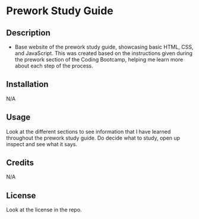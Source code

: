 # Prework Study Guide

## Description

- Base website of the prework study guide, showcasing basic HTML, CSS, and JavaScript. This was created based on the instructions given during the prework section of the Coding Bootcamp, helping me learn more about each step of the process.

## Installation

N/A

## Usage

Look at the different sections to see information that I have learned throughout the prework study guide. Do decide what to study, open up inspect and see what it says.

## Credits

N/A

## License

Look at the license in the repo.